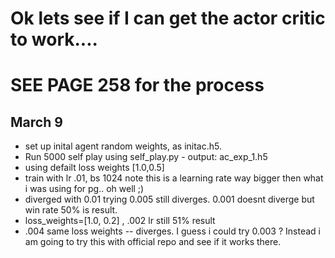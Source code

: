 # Ok lets see if I can get the actor critic to work.... 
# SEE PAGE 258 for the process

## March 9
* set up inital agent random weights, as initac.h5.
* Run 5000 self play using self_play.py - output: ac_exp_1.h5 
* using defailt loss weights [1.0,0.5]
* train with lr .01, bs 1024 note this is a learning rate way bigger then what i was using for pg.. oh well ;)
* diverged with 0.01 trying 0.005 still diverges.  0.001 doesnt diverge but win rate 50% is result.
* loss_weights=[1.0, 0.2] , .002 lr  still 51% result
* .004 same loss weights -- diverges. I guess i could try 0.003 ? Instead i am going to try this with official repo and see if it works there. 